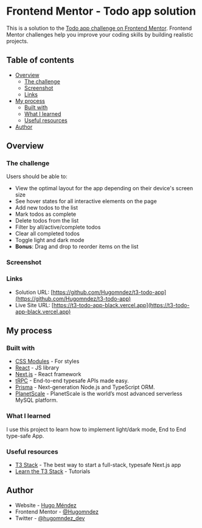 # Frontend Mentor - Todo app solution

This is a solution to the [Todo app challenge on Frontend Mentor](https://www.frontendmentor.io/challenges/todo-app-Su1_KokOW). Frontend Mentor challenges help you improve your coding skills by building realistic projects.

## Table of contents

- [Overview](#overview)
  - [The challenge](#the-challenge)
  - [Screenshot](#screenshot)
  - [Links](#links)
- [My process](#my-process)
  - [Built with](#built-with)
  - [What I learned](#what-i-learned)
  - [Useful resources](#useful-resources)
- [Author](#author)

## Overview

### The challenge

Users should be able to:

- View the optimal layout for the app depending on their device's screen size
- See hover states for all interactive elements on the page
- Add new todos to the list
- Mark todos as complete
- Delete todos from the list
- Filter by all/active/complete todos
- Clear all completed todos
- Toggle light and dark mode
- **Bonus**: Drag and drop to reorder items on the list

### Screenshot

### Links

- Solution URL: [https://github.com/Hugomndez/t3-todo-app](https://github.com/Hugomndez/t3-todo-app)
- Live Site URL: [https://t3-todo-app-black.vercel.app](https://t3-todo-app-black.vercel.app)

## My process

### Built with

- [CSS Modules](https://nextjs.org/docs/app/building-your-application/styling/css-modules) - For styles
- [React](https://reactjs.org/) - JS library
- [Next.js](https://nextjs.org/) - React framework
- [tRPC](https://trpc.io) - End-to-end typesafe APIs made easy.
- [Prisma](https://prisma.io) - Next-generation Node.js and TypeScript ORM.
- [PlanetScale](https://planetscale.com) - PlanetScale is the world’s most advanced serverless MySQL platform.

### What I learned

I use this project to learn how to implement light/dark mode, End to End type-safe App.

### Useful resources

- [T3 Stack](https://create.t3.gg) - The best way to start a full-stack, typesafe Next.js app
- [Learn the T3 Stack](https://create.t3.gg/en/faq#what-learning-resources-are-currently-available) - Tutorials

## Author

- Website - [Hugo Méndez](https://hugomendez.dev)
- Frontend Mentor - [@Hugomndez](https://www.frontendmentor.io/profile/Hugomndez)
- Twitter - [@hugomndez_dev](https://twitter.com/hugomendez_dev)
